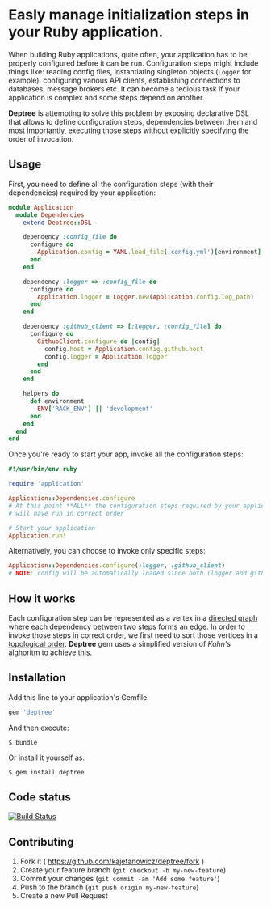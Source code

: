 # Easly manage initialization steps in your Ruby application.

When building Ruby applications, quite often, your application has to be properly configured before it can be run. Configuration steps might include things like: reading config files, instantiating singleton objects (`Logger` for example), configuring various API  clients, establishing connections to databases, message brokers etc. It can become a tedious task if your application is complex and some steps depend on another.

**Deptree** is attempting to solve this problem by exposing declarative DSL that allows to define configuration steps, dependencies between them and most importantly, executing those steps without explicitly specifying the order of invocation.

## Usage

First, you need to define all the configuration steps (with their dependencies) required by your application:

```ruby
module Application
  module Dependencies
    extend Deptree::DSL

    dependency :config_file do
      configure do
        Application.config = YAML.load_file('config.yml')[environment]
      end
    end

    dependency :logger => :config_file do
      configure do
        Application.logger = Logger.new(Application.config.log_path)
      end
    end

    dependency :github_client => [:logger, :config_file] do
      configure do
        GithubClient.configure do |config|
          config.host = Application.config.github.host
          config.logger = Application.logger
        end
      end
    end

    helpers do
      def environment
        ENV['RACK_ENV'] || 'development'
      end
    end
  end
end
```

Once you're ready to start your app, invoke all the configuration steps:

```ruby
#!/usr/bin/env ruby

require 'application'

Application::Dependencies.configure
# At this point **ALL** the configuration steps required by your application
# will have run in correct order

# Start your application
Application.run!

```

Alternatively, you can choose to invoke only specific steps:

```ruby
Application::Dependencies.configure(:logger, :github_client)
# NOTE: config will be automatically loaded since both (logger and github_cllient) depend on it.
```

## How it works
Each configuration step can be represented as a vertex in a [directed graph](https://en.wikipedia.org/wiki/Directed_acyclic_graph) where each dependency between two steps forms an edge. In order to invoke those steps in correct order, we first need to sort those vertices in a [topological order](https://en.wikipedia.org/wiki/Topological_sorting). **Deptree** gem uses a simplified version of *Kahn's* alghoritm to achieve this.

## Installation

Add this line to your application's Gemfile:

```ruby
gem 'deptree'
```

And then execute:

    $ bundle

Or install it yourself as:

    $ gem install deptree

## Code status

[![Build Status](https://travis-ci.org/kajetanowicz/deptree.svg?branch=master)](https://travis-ci.org/kajetanowicz/deptree)

## Contributing

1. Fork it ( https://github.com/kajetanowicz/deptree/fork )
2. Create your feature branch (`git checkout -b my-new-feature`)
3. Commit your changes (`git commit -am 'Add some feature'`)
4. Push to the branch (`git push origin my-new-feature`)
5. Create a new Pull Request
